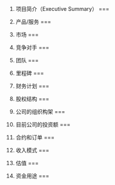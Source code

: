1. 项目简介（Executive Summary）
===


2. 产品/服务
===

3. 市场
===

4. 竞争对手
===

5. 团队
===

6. 里程碑
===

7. 财务计划
===

8. 股权结构
===

9. 公司的组织构架
===

10. 目前公司的投资额
===

11. 合约和订单
===

12. 收入模式 
===

13. 估值
===

14. 资金用途
===

